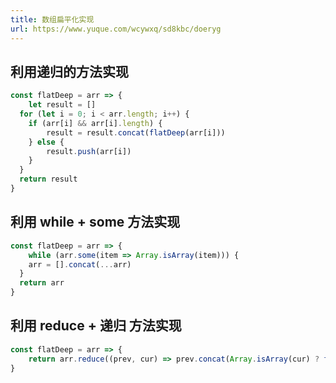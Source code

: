 ```yaml
---
title: 数组扁平化实现
url: https://www.yuque.com/wcywxq/sd8kbc/doeryg
---
```


<a name="AZwX8"></a>

## 利用递归的方法实现

```javascript
const flatDeep = arr => {
	let result = []
  for (let i = 0; i < arr.length; i++) {
  	if (arr[i] && arr[i].length) {
    	result = result.concat(flatDeep(arr[i]))
    } else {
    	result.push(arr[i])
    }
  }
  return result
}
```

<a name="OVo9s"></a>

## 利用 while + some 方法实现

```javascript
const flatDeep = arr => {
	while (arr.some(item => Array.isArray(item))) {
  	arr = [].concat(...arr)
  }
  return arr
}
```

<a name="VD2nc"></a>

## 利用 reduce + 递归 方法实现

```javascript
const flatDeep = arr => {
	return arr.reduce((prev, cur) => prev.concat(Array.isArray(cur) ? flatDeep(cur) : cur), [])
}
```
